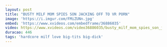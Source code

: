 ```yaml
---
layout: post
title: "BUSTY MILF MOM SPIES SON JACKING OFF TO VR PORN"
image: 'https://i.imgur.com/FMiZUNn.jpg'
embed: 'https://www.xvideos.com/embedframe/36886035'
video: https://www.xvideos.com/video36886035/busty_milf_mom_spies_son_jacking_off_to_vr_porn
duracao: 446
tags: 'hardcore milf love big-tits big-dick'
---
```


